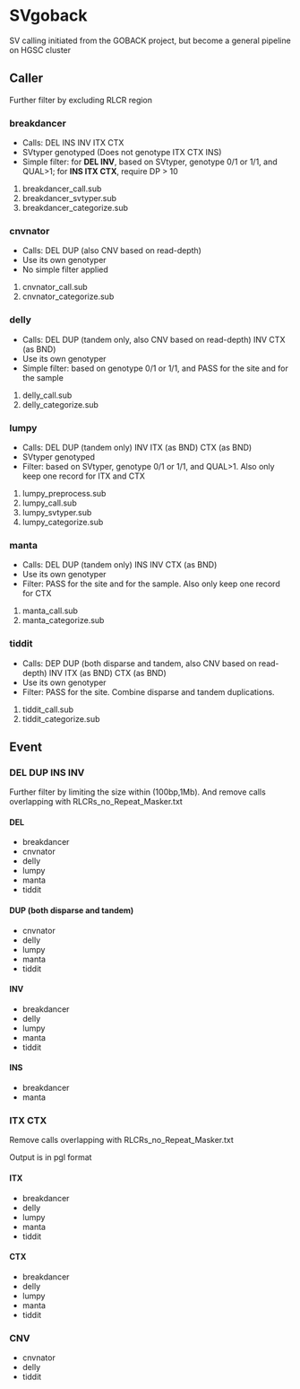 # SVgoback
SV calling initiated from the GOBACK project, but become a general pipeline on HGSC cluster

## Caller
Further filter by excluding RLCR region

### breakdancer
* Calls: DEL INS INV ITX CTX
* SVtyper genotyped (Does not genotype ITX CTX INS)
* Simple filter: for __DEL INV__, based on SVtyper, genotype 0/1 or 1/1, and QUAL>1;
for __INS ITX CTX__, require DP > 10

01. breakdancer_call.sub
02. breakdancer_svtyper.sub
03. breakdancer_categorize.sub

### cnvnator
* Calls: DEL DUP (also CNV based on read-depth)
* Use its own genotyper
* No simple filter applied

01. cnvnator_call.sub
02. cnvnator_categorize.sub

### delly
* Calls: DEL DUP (tandem only, also CNV based on read-depth) INV CTX (as BND)
* Use its own genotyper
* Simple filter: based on genotype 0/1 or 1/1, and PASS for the site and for the sample

01. delly_call.sub
02. delly_categorize.sub

### lumpy
* Calls: DEL DUP (tandem only) INV ITX (as BND) CTX (as BND)
* SVtyper genotyped
* Filter: based on SVtyper, genotype 0/1 or 1/1, and QUAL>1. Also only keep one record for ITX and CTX

01. lumpy_preprocess.sub
02. lumpy_call.sub
03. lumpy_svtyper.sub
04. lumpy_categorize.sub

### manta
* Calls: DEL DUP (tandem only) INS INV CTX (as BND)
* Use its own genotyper
* Filter: PASS for the site and for the sample. Also only keep one record for CTX

01. manta_call.sub
02. manta_categorize.sub

### tiddit
* Calls: DEP DUP (both disparse and tandem, also CNV based on read-depth) INV ITX (as BND) CTX (as BND)
* Use its own genotyper
* Filter: PASS for the site. Combine disparse and tandem duplications.

01. tiddit_call.sub
02. tiddit_categorize.sub

## Event
### DEL DUP INS INV
Further filter by limiting the size within (100bp,1Mb). And remove calls overlapping with RLCRs_no_Repeat_Masker.txt

#### DEL
* breakdancer
* cnvnator
* delly
* lumpy
* manta
* tiddit

#### DUP (both disparse and tandem)
* cnvnator
* delly
* lumpy
* manta
* tiddit

#### INV
* breakdancer
* delly
* lumpy
* manta
* tiddit

#### INS
* breakdancer
* manta

### ITX CTX
Remove calls overlapping with RLCRs_no_Repeat_Masker.txt

Output is in pgl format

#### ITX
* breakdancer
* delly
* lumpy
* manta
* tiddit

#### CTX
* breakdancer
* delly
* lumpy
* manta
* tiddit

### CNV
* cnvnator
* delly
* tiddit


